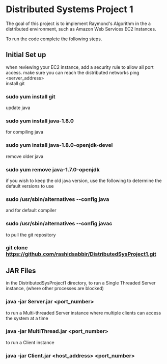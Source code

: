 # Distributed Systems Project 1

The goal of this project is to implement Raymond's Algorithm in the a distributed environment, such as Amazon Web Services EC2 Instances.


To run the code complete the following steps.
## Initial Set up
when reviewing your EC2 instance, 
 add a security rule to allow all port access.
  make sure you can reach the distributed networks
ping \<server_address\>  
install git
### sudo yum install git
update java
### sudo yum install java-1.8.0
 for compiling java
### sudo yum install java-1.8.0-openjdk-devel
remove older java
### sudo yum remove java-1.7.0-openjdk
if you wish to keep the old java version,
 use the following to determine the default versions to use
### sudo /usr/sbin/alternatives --config java
and for default compiler
### sudo /usr/sbin/alternatives --config javac
to pull the git repository
### git clone https://github.com/rashidsabbir/DistributedSysProject1.git

## JAR Files
in the DistributedSysProject1 directory,
 to run a Single Threaded Server instance,
  (where other processes are blocked) 
### java -jar Server.jar \<port_number\>
to run a Multi-threaded Server instance
 where multiple clients can access the system at a time
### java -jar MultiThread.jar \<port_number\>
to run a Client instance
### java -jar Client.jar \<host_address\> \<port_number\>  

